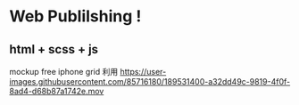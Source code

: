 # Web Publilshing !

## html + scss + js

mockup free iphone
grid 利用
https://user-images.githubusercontent.com/85716180/189531400-a32dd49c-9819-4f0f-8ad4-d68b87a1742e.mov

